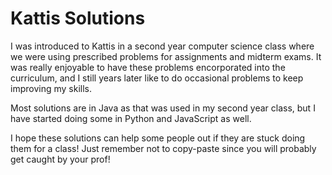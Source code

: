 # Kattis Solutions
I was introduced to Kattis in a second year computer science class where we were using prescribed problems for assignments and midterm exams. It was really enjoyable to have these problems encorporated into the curriculum, and I still years later like to do occasional problems to keep improving my skills.

Most solutions are in Java as that was used in my second year class, but I have started doing some in Python and JavaScript as well.

I hope these solutions can help some people out if they are stuck doing them for a class! Just remember not to copy-paste since you will probably get caught by your prof!
